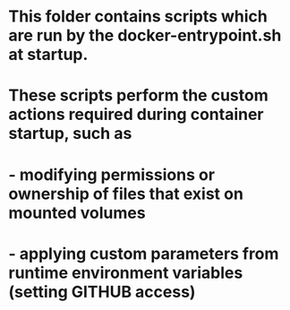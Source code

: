 # This folder contains scripts which are run by the docker-entrypoint.sh at startup.
#
# These scripts perform the custom actions required during container startup, such as
#      - modifying permissions or ownership of files that exist on mounted volumes
#      - applying custom parameters from runtime environment variables (setting GITHUB access)
#
